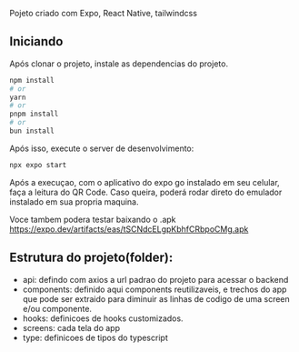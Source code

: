 Pojeto criado com Expo, React Native, tailwindcss

## Iniciando

Após clonar o projeto, instale as dependencias do projeto.

```bash
npm install
# or
yarn
# or
pnpm install
# or
bun install
```

Após isso, execute o server de desenvolvimento:

```bash
npx expo start
```

Após a execuçao, com o aplicativo do expo go instalado em seu celular, faça a leitura do QR Code. Caso queira, poderá rodar direto do emulador instalado em sua propria maquina.

Voce tambem podera testar baixando o .apk https://expo.dev/artifacts/eas/tSCNdcELgpKbhfCRbpoCMg.apk

## Estrutura do projeto(folder):
- api: defindo com axios a url padrao do projeto para acessar o backend
- components: definido aqui components reutilizaveis, e trechos do app que pode ser extraido para diminuir as linhas de codigo de uma screen e/ou componente.
- hooks: definicoes de hooks customizados.
- screens: cada tela do app
- type: definicoes de tipos do typescript
